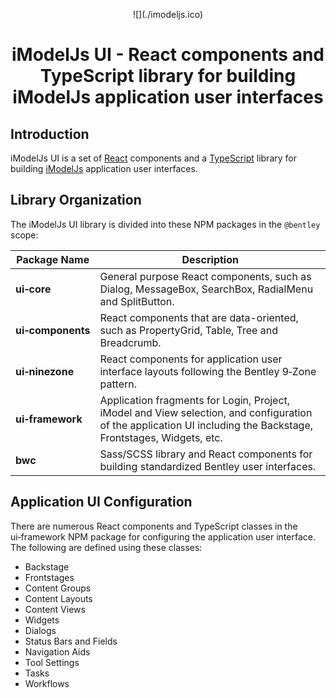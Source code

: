 <p style="text-align: center;">
![](./imodeljs.ico)
</p>
<h1 style="text-align: center;">
  iModelJs UI - React components and TypeScript library for building iModelJs application user interfaces
</h1>

## Introduction

iModelJs UI is a set of [React](https://www.reactjs.org) components and a [TypeScript](https://www.typescriptlang.org) library for building [iModelJs](https://imodeljs.github.io/iModelJs-docs-output) application user interfaces.

## Library Organization

The iModelJs UI library is divided into these NPM packages in the `@bentley` scope:

|Package Name|Description
|-----|-----
|**ui&#8209;core**|General purpose React components, such as Dialog, MessageBox, SearchBox, RadialMenu and SplitButton.
|**ui&#8209;components**|React components that are data-oriented, such as PropertyGrid, Table, Tree and Breadcrumb.
|**ui&#8209;ninezone**|React components for application user interface layouts following the Bentley 9&#8209;Zone pattern.
|**ui&#8209;framework**|Application fragments for Login, Project, iModel and View selection, and configuration of the application UI including the Backstage, Frontstages, Widgets, etc.
|**bwc**|Sass/SCSS library and React components for building standardized Bentley user interfaces.

## Application UI Configuration

There are numerous React components and TypeScript classes in the ui&#8209;framework NPM package for configuring the application user interface. The following are defined using these classes:

* Backstage
* Frontstages
* Content Groups
* Content Layouts
* Content Views
* Widgets
* Dialogs
* Status Bars and Fields
* Navigation Aids
* Tool Settings
* Tasks
* Workflows
